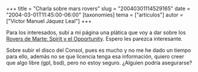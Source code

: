 +++
title = "Charla sobre mars rovers"
slug = "20040301114529165"
date = "2004-03-01T11:45:00-06:00"
[taxonomies]
tema = ["articulos"]
autor = ["Víctor Manuel Jáquez Leal"]
+++

Para los interesados, subí a mi página una plática que voy a dar sobre
los [Rovers de Marte: Spirit y el
Opportunity](http://www.ceyusa.com/talks/mars_rovers/html/). Espero les
parezca interesante.

Sobre subir el disco del Consol, pues es mucho y no me he dado un tiempo
para ello, además no se que licencia tenga esa información, quiero creer
que algo libre (gpl, bsd), pero no estoy seguro. ¿Alguien podría
asegurarse?
